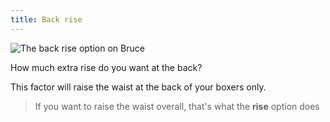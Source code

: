 ```yaml
---
title: Back rise
---
```

![The back rise option on Bruce](./backrise.svg)

How much extra rise do you want at the back?

This factor will raise the waist at the back of your boxers only.

> If you want to raise the waist overall, that's what the **rise** option does
